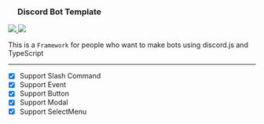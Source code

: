 ### <img src="https://www.svgrepo.com/show/353655/discord-icon.svg" width="15"> Discord Bot Template

<div>
    <a id="TypeScript" href="https://typescriptlang.org/">
        <img src="https://img.shields.io/badge/Language-TypeScript-3178C6?logo=TypeScript&logoColor=white" />
    </a>
    <a id="DiscordJS" href="https://discord.js.org/">
        <img src="https://img.shields.io/badge/Library-DiscordJS-5865F2?logo=discord&logoColor=white" />
    </a>
</div>

<p>This is a <code>Framework</code> for people who want to make bots using discord.js and TypeScript</p>

<hr/>

-   [x] Support Slash Command
-   [x] Support Event
-   [x] Support Button
-   [x] Support Modal
-   [x] Support SelectMenu
